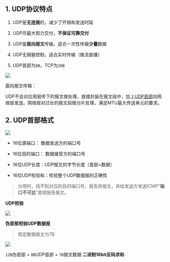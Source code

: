 ## 1. UDP协议特点

1. UDP是**无连接**的，减少了开销和发送时延

2. UDP尽最大努力交付，**不保证可靠交付**

3. UDP是**面向报文**传输，适合一次性传输**少量**数据

4. UDP无拥塞控制，适合实时传输（推流直播）

5. UDP首部为`8B`，TCP为`20B`

![](https://iqqcode-blog.oss-cn-beijing.aliyuncs.com/imgs01/20200726161801.png)

面向报文传输：

UDP不会对应用层传下的报文做处理，直接封装在报文段中，加上<u>UDP首部</u>向网络层发送。网络层对过长的报文段做分片处理，满足MTU最大传送单元的要求。

## 2. UDP首部格式

![](https://iqqcode-blog.oss-cn-beijing.aliyuncs.com/imgs01/20200726163023.png)

- 16位源端口： 数据发送方的端口号

- 16位目的端口： 数据接受方的端口号

- 16位UDP长度：UDP报文的字节长度（首部+数据）

- 16位UDP校验和：检验整个UDP数据报的正确性

> 分用时，找不到对应的目的端口号，就丢弃报文，并给发送方发送ICMP“**端口不可达**”差错报告报文。

**UDP校验**

![](https://iqqcode-blog.oss-cn-beijing.aliyuncs.com/imgs01/20200726163525.png)

**伪首部校验UDP数据报**

> 假定数据报文为7B

![](https://iqqcode-blog.oss-cn-beijing.aliyuncs.com/imgs01/20200726165539.png)

`12B`伪首部 + `8B`UDP首部 + `7B`报文数据 **二进制16bit反码求和**
